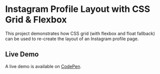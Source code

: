 # Instagram Profile Layout with CSS Grid & Flexbox
This project demonstrates how CSS grid (with flexbox and float fallback) can be used to re-create the layout of an Instagram profile page.

## Live Demo
A live demo is available on [CodePen](https://codepen.io/GeorgePark/full/VXrwOP/).